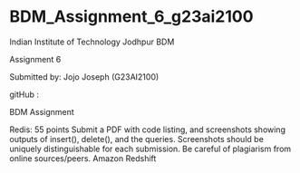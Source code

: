 # BDM_Assignment_6_g23ai2100


Indian Institute of Technology Jodhpur
BDM


Assignment 6


Submitted by: Jojo Joseph (G23AI2100)


gitHub : 

BDM Assignment


Redis: 55 points
Submit a PDF with code listing, and screenshots showing outputs of insert(), delete(), and the
queries. Screenshots should be uniquely distinguishable for each submission. Be careful of
plagiarism from online sources/peers.
Amazon Redshift
